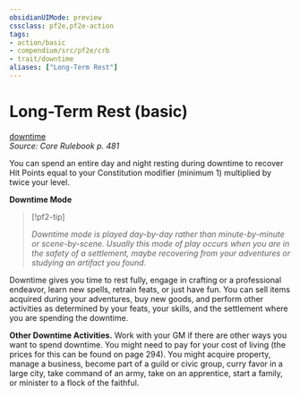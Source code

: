 ```yaml
---
obsidianUIMode: preview
cssclass: pf2e,pf2e-action
tags:
- action/basic
- compendium/src/pf2e/crb
- trait/downtime
aliases: ["Long-Term Rest"]
---
```

# Long-Term Rest (basic)
[downtime](downtime.md "Downtime Action & Ability Trait")  
*Source: Core Rulebook p. 481*  



You can spend an entire day and night resting during downtime to recover Hit Points equal to your Constitution modifier (minimum 1) multiplied by twice your level.

**Downtime Mode** 

> [!pf2-tip] 
> 
> _Downtime mode is played day-by-day rather than minute-by-minute or scene-by-scene. Usually this mode of play occurs when you are in the safety of a settlement, maybe recovering from your adventures or studying an artifact you found._

Downtime gives you time to rest fully, engage in crafting or a professional endeavor, learn new spells, retrain feats, or just have fun. You can sell items acquired during your adventures, buy new goods, and perform other activities as determined by your feats, your skills, and the settlement where you are spending the downtime.

**Other Downtime Activities.** Work with your GM if there are other ways you want to spend downtime. You might need to pay for your cost of living (the prices for this can be found on page 294). You might acquire property, manage a business, become part of a guild or civic group, curry favor in a large city, take command of an army, take on an apprentice, start a family, or minister to a flock of the faithful.